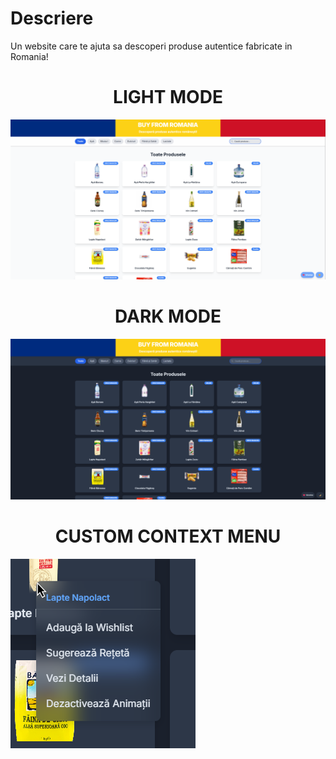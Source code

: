 # Descriere

Un website care te ajuta sa descoperi produse autentice fabricate in Romania!

<h1 align="center"><b>LIGHT MODE</b></h1>

![IMAGINE1](imagine1.png)

<h1 align="center"><b>DARK MODE</b></h1>

![IMAGINE2](imagine2.png)

<h1 align="center"><b>CUSTOM CONTEXT MENU</b></h1>

![IMAGINE2](contextmenu.png)
